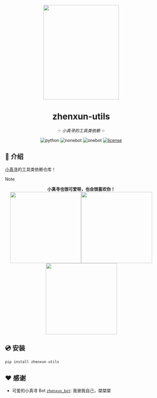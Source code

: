 <div align=center>

<img width="250" height="312" src="https://github.com/HibiKier/zhenxun-utils/blob/main/docs_image/tt.jpg"/>

</div>

<div align="center">

# zhenxun-utils

_✨ 小真寻的工具类依赖 ✨_

![python](https://img.shields.io/badge/python-v3.9%2B-blue)
![nonebot](https://img.shields.io/badge/nonebot-v2.1.3-yellow)
![onebot](https://img.shields.io/badge/onebot-v11-black)
[![license](https://img.shields.io/badge/license-AGPL3.0-FE7D37)](https://github.com/HibiKier/zhenxun_bot/blob/main/LICENSE)

</div>

## 📖 介绍

[小真寻](https://github.com/HibiKier/zhenxun_bot)的工具类依赖仓库！

> [!NOTE]
>
> <div align="center"><b>小真寻也很可爱呀，也会很喜欢你！</b></div>
>
> <div align="center"><img width="235" height="235" src="https://github.com/HibiKier/zhenxun-utils/blob/main/docs_image/tt3.png"/><img width="235" height="235" src="https://github.com/HibiKier/zhenxun-utils/blob/main/docs_image/tt1.png"/><img width="235" height="235" src="https://github.com/HibiKier/zhenxun-utils/blob/main/docs_image/tt2.png"/></div>

## 💿 安装

```python
pip install zhenxun-utils
```

## ❤ 感谢

- 可爱的小真寻 Bot [`zhenxun_bot`](https://github.com/HibiKier/zhenxun_bot): 我谢我自己，桀桀桀
